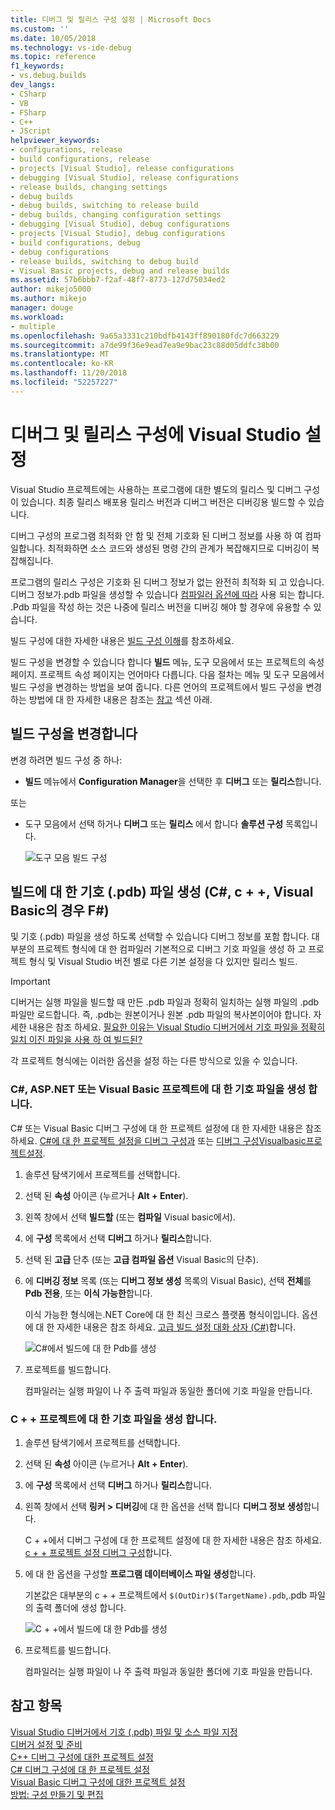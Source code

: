 ```yaml
---
title: 디버그 및 릴리스 구성 설정 | Microsoft Docs
ms.custom: ''
ms.date: 10/05/2018
ms.technology: vs-ide-debug
ms.topic: reference
f1_keywords:
- vs.debug.builds
dev_langs:
- CSharp
- VB
- FSharp
- C++
- JScript
helpviewer_keywords:
- configurations, release
- build configurations, release
- projects [Visual Studio], release configurations
- debugging [Visual Studio], release configurations
- release builds, changing settings
- debug builds
- debug builds, switching to release build
- debug builds, changing configuration settings
- debugging [Visual Studio], debug configurations
- projects [Visual Studio], debug configurations
- build configurations, debug
- debug configurations
- release builds, switching to debug build
- Visual Basic projects, debug and release builds
ms.assetid: 57b6bbb7-f2af-48f7-8773-127d75034ed2
author: mikejo5000
ms.author: mikejo
manager: douge
ms.workload:
- multiple
ms.openlocfilehash: 9a65a3331c210bdfb4143ff890180fdc7d663229
ms.sourcegitcommit: a7de99f36e9ead7ea9e9bac23c88d05ddfc38b00
ms.translationtype: MT
ms.contentlocale: ko-KR
ms.lasthandoff: 11/20/2018
ms.locfileid: "52257227"
---
```

# <a name="set-debug-and-release-configurations-in-visual-studio"></a>디버그 및 릴리스 구성에 Visual Studio 설정

Visual Studio 프로젝트에는 사용하는 프로그램에 대한 별도의 릴리스 및 디버그 구성이 있습니다. 최종 릴리스 배포용 릴리스 버전과 디버그 버전은 디버깅용 빌드할 수 있습니다.

디버그 구성의 프로그램 최적화 안 함 및 전체 기호화 된 디버그 정보를 사용 하 여 컴파일합니다. 최적화하면 소스 코드와 생성된 명령 간의 관계가 복잡해지므로 디버깅이 복잡해집니다.

프로그램의 릴리스 구성은 기호화 된 디버그 정보가 없는 완전히 최적화 되 고 있습니다. 디버그 정보가.pdb 파일을 생성할 수 있습니다 [컴파일러 옵션에 따라](#BKMK_symbols_release) 사용 되는 합니다. .Pdb 파일을 작성 하는 것은 나중에 릴리스 버전을 디버깅 해야 할 경우에 유용할 수 있습니다.

빌드 구성에 대한 자세한 내용은 [빌드 구성 이해](../ide/understanding-build-configurations.md)를 참조하세요.

빌드 구성을 변경할 수 있습니다 합니다 **빌드** 메뉴, 도구 모음에서 또는 프로젝트의 속성 페이지. 프로젝트 속성 페이지는 언어마다 다릅니다. 다음 절차는 메뉴 및 도구 모음에서 빌드 구성을 변경하는 방법을 보여 줍니다. 다른 언어의 프로젝트에서 빌드 구성을 변경 하는 방법에 대 한 자세한 내용은 참조는 [참고](#see-also) 섹션 아래.

## <a name="change-the-build-configuration"></a>빌드 구성을 변경합니다

변경 하려면 빌드 구성 중 하나:

* **빌드** 메뉴에서 **Configuration Manager**을 선택한 후 **디버그** 또는 **릴리스**합니다.

또는

* 도구 모음에서 선택 하거나 **디버그** 또는 **릴리스** 에서 합니다 **솔루션 구성** 목록입니다.

  ![도구 모음 빌드 구성](../debugger/media/toolbarbuildconfiguration.png "ToolbarBuildConfiguration")

## <a name="BKMK_symbols_release"></a>빌드에 대 한 기호 (.pdb) 파일 생성 (C#, c + +, Visual Basic의 경우 F#)

및 기호 (.pdb) 파일을 생성 하도록 선택할 수 있습니다 디버그 정보를 포함 합니다. 대부분의 프로젝트 형식에 대 한 컴파일러 기본적으로 디버그 기호 파일을 생성 하 고 프로젝트 형식 및 Visual Studio 버전 별로 다른 기본 설정을 다 있지만 릴리스 빌드.

> [!IMPORTANT]
> 디버거는 실행 파일을 빌드할 때 만든 .pdb 파일과 정확히 일치하는 실행 파일의 .pdb 파일만 로드합니다. 즉, .pdb는 원본이거나 원본 .pdb 파일의 복사본이어야 합니다. 자세한 내용은 참조 하세요. [필요한 이유는 Visual Studio 디버거에서 기호 파일을 정확히 일치 이진 파일을 사용 하 여 빌드된?](https://blogs.msdn.microsoft.com/jimgries/2007/07/06/why-does-visual-studio-require-debugger-symbol-files-to-exactly-match-the-binary-files-that-they-were-built-with/)

각 프로젝트 형식에는 이러한 옵션을 설정 하는 다른 방식으로 있을 수 있습니다.

### <a name="generate-symbol-files-for-a-c-aspnet-or-visual-basic-project"></a>C#, ASP.NET 또는 Visual Basic 프로젝트에 대 한 기호 파일을 생성 합니다.

C# 또는 Visual Basic 디버그 구성에 대 한 프로젝트 설정에 대 한 자세한 내용은 참조 하세요. [C#에 대 한 프로젝트 설정을 디버그 구성과](../debugger/project-settings-for-csharp-debug-configurations.md) 또는 [디버그 구성Visualbasic프로젝트설정](../debugger/project-settings-for-a-visual-basic-debug-configuration.md).

1. 솔루션 탐색기에서 프로젝트를 선택합니다.

2. 선택 된 **속성** 아이콘 (누르거나 **Alt + Enter**).

3. 왼쪽 창에서 선택 **빌드할** (또는 **컴파일** Visual basic에서).

4. 에 **구성** 목록에서 선택 **디버그** 하거나 **릴리스**합니다.

5. 선택 된 **고급** 단추 (또는 **고급 컴파일 옵션** Visual Basic의 단추).

6. 에 **디버깅 정보** 목록 (또는 **디버그 정보 생성** 목록의 Visual Basic), 선택 **전체**를 **Pdb 전용**, 또는 **이식 가능한**합니다.

   이식 가능한 형식에는.NET Core에 대 한 최신 크로스 플랫폼 형식이입니다. 옵션에 대 한 자세한 내용은 참조 하세요. [고급 빌드 설정 대화 상자 (C#)](../ide/reference/advanced-build-settings-dialog-box-csharp.md)합니다.

   ![C#에서 빌드에 대 한 Pdb를 생성](../debugger/media/dbg_project_properties_pdb_csharp.png "GeneratePDBsForCSharp")

7. 프로젝트를 빌드합니다.

   컴파일러는 실행 파일이 나 주 출력 파일과 동일한 폴더에 기호 파일을 만듭니다.

### <a name="generate-symbol-files-for-a-c-project"></a>C + + 프로젝트에 대 한 기호 파일을 생성 합니다.

1. 솔루션 탐색기에서 프로젝트를 선택합니다.

2. 선택 된 **속성** 아이콘 (누르거나 **Alt + Enter**).

3. 에 **구성** 목록에서 선택 **디버그** 하거나 **릴리스**합니다.

4. 왼쪽 창에서 선택 **링커 > 디버깅**에 대 한 옵션을 선택 합니다 **디버그 정보 생성**합니다.

   C + +에서 디버그 구성에 대 한 프로젝트 설정에 대 한 자세한 내용은 참조 하세요. [c + + 프로젝트 설정 디버그 구성](../debugger/project-settings-for-a-cpp-debug-configuration.md)합니다.

5. 에 대 한 옵션을 구성할 **프로그램 데이터베이스 파일 생성**합니다.

   기본값은 대부분의 c + + 프로젝트에서 `$(OutDir)$(TargetName).pdb`,.pdb 파일의 출력 폴더에 생성 합니다.

   ![C + +에서 빌드에 대 한 Pdb를 생성](../debugger/media/dbg_project_properties_pdb_cplusplus.png "GeneratePDBsforCPlusPlus")

6. 프로젝트를 빌드합니다.

   컴파일러는 실행 파일이 나 주 출력 파일과 동일한 폴더에 기호 파일을 만듭니다.

## <a name="see-also"></a>참고 항목
 
[Visual Studio 디버거에서 기호 (.pdb) 파일 및 소스 파일 지정](../debugger/specify-symbol-dot-pdb-and-source-files-in-the-visual-studio-debugger.md)<br/>
[디버거 설정 및 준비](../debugger/debugger-settings-and-preparation.md)<br/>
[C++ 디버그 구성에 대한 프로젝트 설정](../debugger/project-settings-for-a-cpp-debug-configuration.md)<br/>
[C# 디버그 구성에 대 한 프로젝트 설정](../debugger/project-settings-for-csharp-debug-configurations.md)<br/>
[Visual Basic 디버그 구성에 대한 프로젝트 설정](../debugger/project-settings-for-a-visual-basic-debug-configuration.md)<br/>
[방법: 구성 만들기 및 편집](../ide/how-to-create-and-edit-configurations.md)

